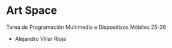 # Art Space
Tarea de Programación Multimedia e Dispositivos Móbiles 25-26

- Alejandro Villar Rioja
